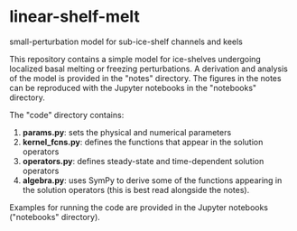 # linear-shelf-melt
small-perturbation model for sub-ice-shelf channels and keels

This repository contains a simple model for ice-shelves undergoing localized basal melting or freezing perturbations. A derivation and analysis of the model is provided in the "notes" directory. The figures in the notes can be reproduced with the Jupyter notebooks in the "notebooks" directory. 

The "code" directory contains:
1. **params.py**: sets the physical and numerical parameters
2. **kernel_fcns.py**: defines the functions that appear in the solution operators
3. **operators.py**: defines steady-state and time-dependent solution operators
4. **algebra.py**: uses SymPy to derive some of the functions appearing in the solution operators (this is best read alongside the notes).  

Examples for running the code are provided in the Jupyter notebooks ("notebooks" directory).
